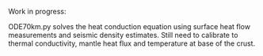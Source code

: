 Work in progress: 

ODE70km.py solves the heat conduction equation using surface heat flow measurements and seismic density estimates.
Still need to calibrate to thermal conductivity, mantle heat flux and temperature at base of the crust. 
